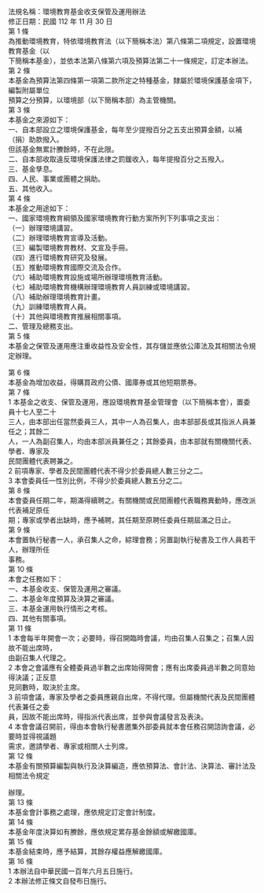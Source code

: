 法規名稱：環境教育基金收支保管及運用辦法  
修正日期：民國 112 年 11 月 30 日  
第 1 條  
為推動環境教育，特依環境教育法（以下簡稱本法）第八條第二項規定，設置環境教育基金（以  
下簡稱本基金），並依本法第八條第六項及預算法第二十一條規定，訂定本辦法。  
第 2 條  
本基金為預算法第四條第一項第二款所定之特種基金，隸屬於環境保護基金項下，編製附屬單位  
預算之分預算，以環境部（以下簡稱本部）為主管機關。  
第 3 條  
本基金之來源如下：  
一、自本部設立之環境保護基金，每年至少提撥百分之五支出預算金額，以補（捐）助款撥入。  
但該基金無累計賸餘時，不在此限。  
二、自本部收取違反環境保護法律之罰鍰收入，每年提撥百分之五撥入。  
三、基金孳息。  
四、人民、事業或團體之捐助。  
五、其他收入。  
第 4 條  
本基金之用途如下：  
一、國家環境教育綱領及國家環境教育行動方案所列下列事項之支出：  
（一）辦理環境講習。  
（二）辦理環境教育宣導及活動。  
（三）編製環境教育教材、文宣及手冊。  
（四）進行環境教育研究及發展。  
（五）推動環境教育國際交流及合作。  
（六）補助環境教育設施或場所辦理環境教育活動。  
（七）補助環境教育機構辦理環境教育人員訓練或環境講習。  
（八）補助辦理環境教育計畫。  
（九）訓練環境教育人員。  
（十）其他與環境教育推展相關事項。  
二、管理及總務支出。  
第 5 條  
本基金之保管及運用應注重收益性及安全性，其存儲並應依公庫法及其相關法令規定辦理。  


第 6 條  
本基金為增加收益，得購買政府公債、國庫券或其他短期票券。  
第 7 條  
1 本基金之收支、保管及運用，應設環境教育基金管理會（以下簡稱本會），置委員十七人至二十  
三人，由本部出任當然委員三人，其中一人為召集人，由本部部長或其指派人員兼任之；其餘二  
人，一人為副召集人，均由本部派員兼任之；其餘委員，由本部就有關機關代表、學者、專家及  
民間團體代表聘兼之。  
2 前項專家、學者及民間團體代表不得少於委員總人數三分之二。  
3 本會委員任一性別比例，不得少於委員總人數五分之二。  
第 8 條  
本會委員任期二年，期滿得續聘之。有關機關或民間團體代表職務異動時，應改派代表補足原任  
期；專家或學者出缺時，應予補聘，其任期至原聘任委員任期屆滿之日止。  
第 9 條  
本會置執行秘書一人，承召集人之命，綜理會務；另置副執行秘書及工作人員若干人，辦理所任  
事務。  
第 10 條  
本會之任務如下：  
一、本基金收支、保管及運用之審議。  
二、本基金年度預算及決算之審議。  
三、本基金運用執行情形之考核。  
四、其他有關事項。  
第 11 條  
1 本會每半年開會一次；必要時，得召開臨時會議，均由召集人召集之；召集人因故不能出席時，  
由副召集人代理之。  
2 本會之會議應有全體委員過半數之出席始得開會；應有出席委員過半數之同意始得決議；正反意  
見同數時，取決於主席。  
3 前項會議，專家及學者之委員應親自出席，不得代理。但屬機關代表及民間團體代表兼任之委  
員，因故不能出席時，得指派代表出席，並參與會議發言及表決。  
4 本會會議召開前，得由本會執行秘書邀集外部委員就本會任務召開諮詢會議，必要時並得視議題  
需求，邀請學者、專家或相關人士列席。  
第 12 條  
本基金有關預算編製與執行及決算編造，應依預算法、會計法、決算法、審計法及相關法令規定  


辦理。  
第 13 條  
本基金會計事務之處理，應依規定訂定會計制度。  
第 14 條  
本基金年度決算如有賸餘，應依規定累存基金餘額或解繳國庫。  
第 15 條  
本基金結束時，應予結算，其餘存權益應解繳國庫。  
第 16 條  
1 本辦法自中華民國一百年六月五日施行。  
2 本辦法修正條文自發布日施行。  


